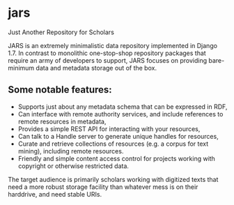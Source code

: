 jars
====

Just Another Repository for Scholars

JARS is an extremely minimalistic data repository implemented in Django 1.7. In contrast
to monolithic one-stop-shop repository packages that require an army of developers to
support, JARS focuses on providing bare-minimum data and metadata storage out of the box.

Some notable features:
----------------------
* Supports just about any metadata schema that can be expressed in RDF,
* Can interface with remote authority services, and include references to remote resources
  in metadata,
* Provides a simple REST API for interacting with your resources,
* Can talk to a Handle server to generate unique handles for resources,
* Curate and retrieve collections of resources (e.g. a corpus for text mining), including
  remote resources.
* Friendly and simple content access control for projects working with copyright or
  otherwise restricted data.

The target audience is primarily scholars working with digitized texts that need a more
robust storage facility than whatever mess is on their harddrive, and need stable URIs.